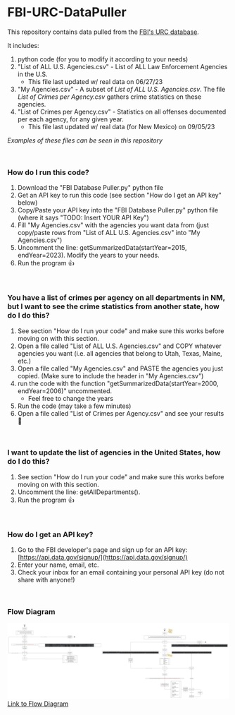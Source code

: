 # FBI-URC-DataPuller
This repository contains data pulled from the [FBI's URC database](https://cde.ucr.cjis.gov/LATEST/webapp/#/pages/docApi). 

It includes:
1. python code (for you to modify it according to your needs)
2. "List of ALL U.S. Agencies.csv" - List of ALL Law Enforcement Agencies in the U.S.
    * This file last updated w/ real data on 06/27/23
3. "My Agencies.csv" - A subset of *List of ALL U.S. Agencies.csv*. The file *List of Crimes per Agency.csv* gathers crime statistics on these agencies.
4. "List of Crimes per Agency.csv" - Statistics on all offenses documented per each agency, for any given year.
    * This file last updated w/ real data (for New Mexico) on 09/05/23

*Examples of these files can be seen in this repository*

<br>

### How do I run this code?
1. Download the "FBI Database Puller.py" python file
2. Get an API key to run this code (see section "How do I get an API key" below)
3. Copy/Paste your API key into the "FBI Database Puller.py" python file (where it says "TODO: Insert YOUR API Key")
4. Fill "My Agencies.csv" with the agencies you want data from (just copy/paste rows from "List of ALL U.S. Agencies.csv" into "My Agencies.csv")
5. Uncomment the line: getSummarizedData(startYear=2015, endYear=2023). Modify the years to your needs. 
6. Run the program 👍

<br>

### You have a list of crimes per agency on all departments in NM, but I want to see the crime statistics from another state, how do I do this?
1. See section "How do I run your code" and make sure this works before moving on with this section.
2. Open a file called "List of ALL U.S. Agencies.csv" and COPY whatever agencies you want (i.e. all agencies that belong to Utah, Texas, Maine, etc.)
3. Open a file called "My Agencies.csv" and PASTE the agencies you just copied. (Make sure to include the header in "My Agencies.csv")
4. run the code with the function "getSummarizedData(startYear=2000, endYear=2006)" uncommented.
    * Feel free to change the years
5. Run the code (may take a few minutes)
6. Open a file called "List of Crimes per Agency.csv" and see your results 🙂

<br>

### I want to update the list of agencies in the United States, how do I do this?
1. See section "How do I run your code" and make sure this works before moving on with this section.
2. Uncomment the line: getAllDepartments().
3. Run the program 👍

<br>

### How do I get an API key?
1. Go to the FBI developer's page and sign up for an API key: [https://api.data.gov/signup/](https://api.data.gov/signup/)
2. Enter your name, email, etc.
3. Check your inbox for an email containing your personal API key (do not share with anyone!)

<br> 

### Flow Diagram
![Flow Diagram](https://raw.githubusercontent.com/C-DRAPS/C-DRAPS_Code/main/Basic%20Needs%20for%20Health%20and%20Safety/FBI%20Crime%20Statistics/FBI%20Crime%20Statistics%20Flow%20Diagram.jpg)
[Link to Flow Diagram](https://github.com/C-DRAPS/C-DRAPS_Code/blob/main/Basic%20Needs%20for%20Health%20and%20Safety/FBI%20Crime%20Statistics/FBI%20Crime%20Statistics%20Flow%20Diagram.jpg)
